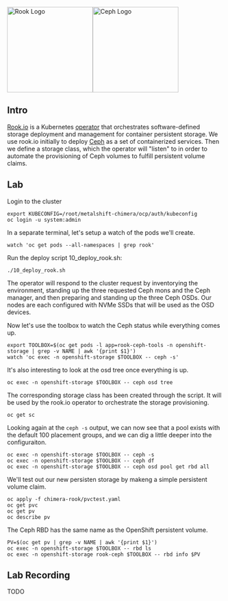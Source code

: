 <img src="https://landscape.cncf.io/logos/rook.svg" alt="Rook Logo" height="200px"><img src="https://ceph.com/wp-content/uploads/2016/07/Ceph_Logo_Stacked_RGB_120411_fa.png" alt="Ceph Logo" width="200px">

## Intro

[Rook.io](https://rook.io/) is a Kubernetes [operator](https://coreos.com/operators/) that orchestrates software-defined storage deployment and management for container persistent storage. We use rook.io initially to deploy [Ceph](https://ceph.com/) as a set of containerized services. Then we define a storage class, which the operator will "listen" to in order to automate the provisioning of Ceph volumes to fulfill persistent volume claims.


## Lab

Login to the cluster
```
export KUBECONFIG=/root/metalshift-chimera/ocp/auth/kubeconfig
oc login -u system:admin
```

In a separate terminal, let's setup a watch of the pods we'll create.
```
watch 'oc get pods --all-namespaces | grep rook'
```

Run the deploy script 10_deploy_rook.sh:
```
./10_deploy_rook.sh
```

The operator will respond to the cluster request by inventorying the environment, standing up the three requested Ceph mons and the Ceph manager, and then preparing and standing up the three Ceph OSDs. Our nodes are each configured with NVMe SSDs that will be used as the OSD devices.


Now let's use the toolbox to watch the Ceph status while everything comes up.
```
export TOOLBOX=$(oc get pods -l app=rook-ceph-tools -n openshift-storage | grep -v NAME | awk '{print $1}')
watch 'oc exec -n openshift-storage $TOOLBOX -- ceph -s'
```

It's also interesting to look at the osd tree once everything is up.
```
oc exec -n openshift-storage $TOOLBOX -- ceph osd tree
```

The corresponding storage class has been created through the script. It will be used by the rook.io operator to orchestrate the storage provisioning.
``` 
oc get sc
```

Looking again at the `ceph -s` output, we can now see that a pool exists with the default 100 placement groups, and we can dig a little deeper into the configuraiton.
```
oc exec -n openshift-storage $TOOLBOX -- ceph -s
oc exec -n openshift-storage $TOOLBOX -- ceph df
oc exec -n openshift-storage $TOOLBOX -- ceph osd pool get rbd all
```

We'll test out our new persisten storage by makeng a simple persistent volume claim.
```
oc apply -f chimera-rook/pvctest.yaml
oc get pvc
oc get pv
oc describe pv
```

The Ceph RBD has the same name as the OpenShift persistent volume.
```
PV=$(oc get pv | grep -v NAME | awk '{print $1}')
oc exec -n openshift-storage $TOOLBOX -- rbd ls
oc exec -n openshift-storage rook-ceph $TOOLBOX -- rbd info $PV
```

## Lab Recording
TODO

